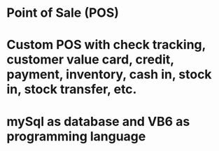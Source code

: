 # Point of Sale (POS)
# Custom POS with check tracking, customer value card, credit, payment, inventory, cash in, stock in,  stock transfer, etc.

# mySql as database and VB6 as programming language
